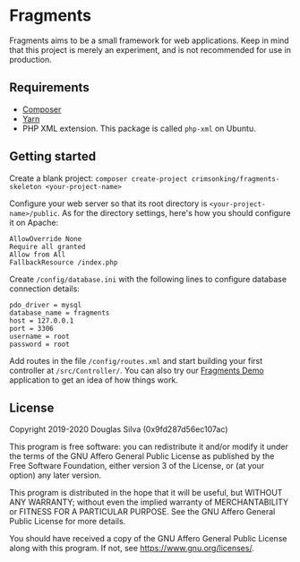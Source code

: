 # Fragments
Fragments aims to be a small framework for web applications. Keep in mind that this project is merely an experiment, and is not recommended for use in production.

## Requirements
- [Composer](https://getcomposer.org/)
- [Yarn](https://yarnpkg.com/)
- PHP XML extension. This package is called `php-xml` on Ubuntu.

## Getting started
Create a blank project:
`composer create-project crimsonking/fragments-skeleton <your-project-name>`

Configure your web server so that its root directory is `<your-project-name>/public`. As for the directory settings, here's how you should configure it on Apache:
```
AllowOverride None
Require all granted
Allow from All
FallbackResource /index.php
```

Create `/config/database.ini` with the following lines to configure database connection details:
```
pdo_driver = mysql
database_name = fragments
host = 127.0.0.1
port = 3306
username = root
password = root
```

Add routes in the file `/config/routes.xml` and start building your first controller at `/src/Controller/`. You can also try our [Fragments Demo](https://github.com/o-alquimista/fragments-demo) application to get an idea of how things work.

## License
Copyright 2019-2020 Douglas Silva (0x9fd287d56ec107ac)

This program is free software: you can redistribute it and/or modify
it under the terms of the GNU Affero General Public License as published by
the Free Software Foundation, either version 3 of the License, or
(at your option) any later version.

This program is distributed in the hope that it will be useful,
but WITHOUT ANY WARRANTY; without even the implied warranty of
MERCHANTABILITY or FITNESS FOR A PARTICULAR PURPOSE.  See the
GNU Affero General Public License for more details.

You should have received a copy of the GNU Affero General Public License
along with this program.  If not, see <https://www.gnu.org/licenses/>.
